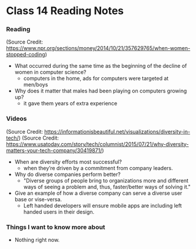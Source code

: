# Class 14 Reading Notes

### Reading

(Source Credit: https://www.npr.org/sections/money/2014/10/21/357629765/when-women-stopped-coding)
- What occurred during the same time as the beginning of the decline of women in computer science?
    - computers in the home, ads for computers were targeted at men/boys
- Why does it matter that males had been playing on computers growing up?
    - it gave them years of extra experience

### Videos

(Source Credit: https://informationisbeautiful.net/visualizations/diversity-in-tech/)
(Source Credit: https://www.usatoday.com/story/tech/columnist/2015/07/21/why-diversity-matters-your-tech-company/30419871/)
- When are diversity efforts most successful?
    - when they’re driven by a commitment from company leaders.
- Why do diverse companies perform better?
    - "Diverse groups of people bring to organizations more and different ways of seeing a problem and, thus, faster/better ways of solving it."
- Give an example of how a diverse company can serve a diverse user base or vise-versa.
    - Left handed developers will ensure mobile apps are including left handed users in their design. 


### Things I want to know more about
- Nothing right now. 
